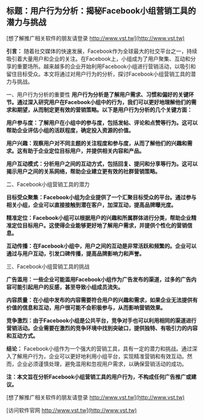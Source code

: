 ## **标题：用户行为分析：揭秘Facebook小组营销工具的潜力与挑战**

[想了解推广相关软件的朋友请登录 http://www.vst.tw](http://www.vst.tw)

**引言：**
随着社交媒体的快速发展，Facebook作为全球最大的社交平台之一，持续吸引着大量用户和企业的关注。在Facebook上，小组成为了用户聚集、互动和分享的重要场所。越来越多的企业开始利用Facebook小组进行营销活动，以吸引和留住目标受众。本文将通过对用户行为的分析，探讨Facebook小组营销工具的潜力与挑战。

一、用户行为分析的重要性
**用户行为分析是了解用户需求、习惯和偏好的关键环节。通过深入研究用户在Facebook小组中的行为，我们可以更好地理解他们的需求和期望，从而制定更有效的营销策略。以下是用户行为分析的几个关键方面：**

**用户参与度：了解用户在小组中的参与度，包括发帖、评论和点赞等行为。这可以帮助企业评估小组的活跃程度，确定投入资源的价值。**

**用户兴趣：观察用户对不同主题的关注程度和参与度，从而了解他们的兴趣和需求。这有助于企业定位目标用户，并提供相关内容和产品。**

**用户互动模式：分析用户之间的互动方式，包括回复、提问和分享等行为。这可以揭示用户之间的关系网络，帮助企业建立更有效的社群营销策略。**

二、Facebook小组营销工具的潜力

**目标受众聚集：Facebook小组为企业提供了一个汇聚目标受众的平台。通过参与相关小组，企业可以直接接触到潜在客户，加深互动，提高品牌曝光度。**

**精准定位：Facebook小组可以根据用户的兴趣和所属群体进行分类，帮助企业精准定位目标用户。这使得企业能够更好地了解用户需求，并提供个性化的营销信息。**

**互动传播：在Facebook小组中，用户之间的互动是非常活跃和频繁的。企业可以通过与用户互动，引发口碑传播，提高品牌影响力和声誉。**

三、Facebook小组营销工具的挑战

**广告滥用：一些企业可能滥用Facebook小组作为广告发布的渠道，过多的广告内容可能引起用户的反感，甚至导致小组成员流失。**

**内容质量：在小组中发布的内容需要符合用户的兴趣和需求，如果企业无法提供有价值的信息和互动，用户很可能不会积极参与，从而影响营销效果。**

**竞争激烈：由于Facebook小组是公共平台，竞争对手也可以利用相同的渠道进行营销活动。企业需要在激烈的竞争环境中找到突破口，提供独特、有吸引力的内容和互动方式。**

**结论：**
Facebook小组作为一个强大的营销工具，具有一定的潜力和挑战。通过深入了解用户行为，企业可以更好地利用小组平台，实现精准营销和有效互动。然而，企业必须谨慎处理，避免滥用和忽视用户需求，以确保营销活动的成功。

**注：本文旨在分析Facebook小组营销工具的用户行为，不构成任何广告推广或建议。**

[想了解推广相关软件的朋友请登录 http://www.vst.tw](http://www.vst.tw)


[访问软件官网 http://www.vst.tw](http://www.vst.tw)
